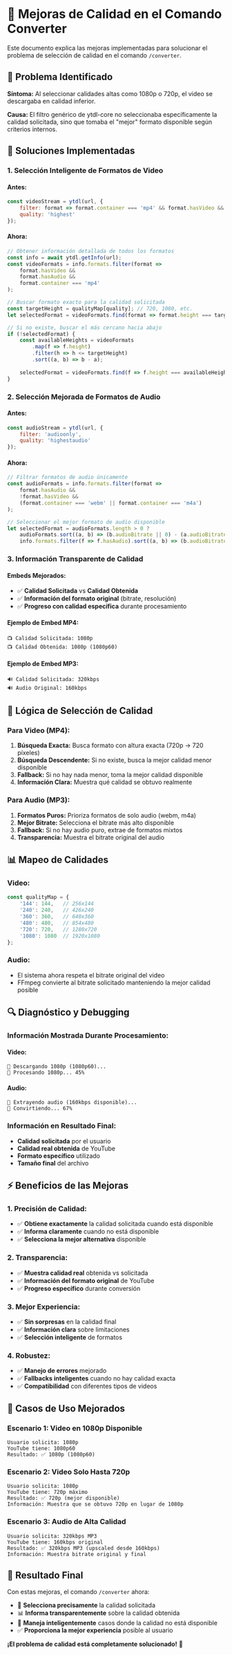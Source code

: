 # 🎯 Mejoras de Calidad en el Comando Converter

Este documento explica las mejoras implementadas para solucionar el problema de selección de calidad en el comando `/converter`.

## 🚨 Problema Identificado

**Síntoma:** Al seleccionar calidades altas como 1080p o 720p, el video se descargaba en calidad inferior.

**Causa:** El filtro genérico de ytdl-core no seleccionaba específicamente la calidad solicitada, sino que tomaba el "mejor" formato disponible según criterios internos.

## 🔧 Soluciones Implementadas

### 1. **Selección Inteligente de Formatos de Video**

#### **Antes:**
```javascript
const videoStream = ytdl(url, { 
    filter: format => format.container === 'mp4' && format.hasVideo && format.hasAudio,
    quality: 'highest'
});
```

#### **Ahora:**
```javascript
// Obtener información detallada de todos los formatos
const info = await ytdl.getInfo(url);
const videoFormats = info.formats.filter(format => 
    format.hasVideo && 
    format.hasAudio && 
    format.container === 'mp4'
);

// Buscar formato exacto para la calidad solicitada
const targetHeight = qualityMap[quality]; // 720, 1080, etc.
let selectedFormat = videoFormats.find(format => format.height === targetHeight);

// Si no existe, buscar el más cercano hacia abajo
if (!selectedFormat) {
    const availableHeights = videoFormats
        .map(f => f.height)
        .filter(h => h <= targetHeight)
        .sort((a, b) => b - a);
    
    selectedFormat = videoFormats.find(f => f.height === availableHeights[0]);
}
```

### 2. **Selección Mejorada de Formatos de Audio**

#### **Antes:**
```javascript
const audioStream = ytdl(url, { 
    filter: 'audioonly',
    quality: 'highestaudio'
});
```

#### **Ahora:**
```javascript
// Filtrar formatos de audio únicamente
const audioFormats = info.formats.filter(format => 
    format.hasAudio && 
    !format.hasVideo &&
    (format.container === 'webm' || format.container === 'm4a')
);

// Seleccionar el mejor formato de audio disponible
let selectedFormat = audioFormats.length > 0 ? 
    audioFormats.sort((a, b) => (b.audioBitrate || 0) - (a.audioBitrate || 0))[0] :
    info.formats.filter(f => f.hasAudio).sort((a, b) => (b.audioBitrate || 0) - (a.audioBitrate || 0))[0];
```

### 3. **Información Transparente de Calidad**

#### **Embeds Mejorados:**
- ✅ **Calidad Solicitada** vs **Calidad Obtenida**
- ✅ **Información del formato original** (bitrate, resolución)
- ✅ **Progreso con calidad específica** durante procesamiento

#### **Ejemplo de Embed MP4:**
```
📺 Calidad Solicitada: 1080p
📺 Calidad Obtenida: 1080p (1080p60)
```

#### **Ejemplo de Embed MP3:**
```
🔊 Calidad Solicitada: 320kbps
🔊 Audio Original: 160kbps
```

## 🎯 Lógica de Selección de Calidad

### **Para Video (MP4):**

1. **Búsqueda Exacta:** Busca formato con altura exacta (720p → 720 píxeles)
2. **Búsqueda Descendente:** Si no existe, busca la mejor calidad menor disponible
3. **Fallback:** Si no hay nada menor, toma la mejor calidad disponible
4. **Información Clara:** Muestra qué calidad se obtuvo realmente

### **Para Audio (MP3):**

1. **Formatos Puros:** Prioriza formatos de solo audio (webm, m4a)
2. **Mejor Bitrate:** Selecciona el bitrate más alto disponible
3. **Fallback:** Si no hay audio puro, extrae de formatos mixtos
4. **Transparencia:** Muestra el bitrate original del audio

## 📊 Mapeo de Calidades

### **Video:**
```javascript
const qualityMap = {
    '144': 144,   // 256x144
    '240': 240,   // 426x240
    '360': 360,   // 640x360
    '480': 480,   // 854x480
    '720': 720,   // 1280x720
    '1080': 1080  // 1920x1080
};
```

### **Audio:**
- El sistema ahora respeta el bitrate original del video
- FFmpeg convierte al bitrate solicitado manteniendo la mejor calidad posible

## 🔍 Diagnóstico y Debugging

### **Información Mostrada Durante Procesamiento:**

#### **Video:**
```
🎥 Descargando 1080p (1080p60)...
🔄 Procesando 1080p... 45%
```

#### **Audio:**
```
🎵 Extrayendo audio (160kbps disponible)...
🔄 Convirtiendo... 67%
```

### **Información en Resultado Final:**
- **Calidad solicitada** por el usuario
- **Calidad real obtenida** de YouTube
- **Formato específico** utilizado
- **Tamaño final** del archivo

## ⚡ Beneficios de las Mejoras

### **1. Precisión de Calidad:**
- ✅ **Obtiene exactamente** la calidad solicitada cuando está disponible
- ✅ **Informa claramente** cuando no está disponible
- ✅ **Selecciona la mejor alternativa** disponible

### **2. Transparencia:**
- ✅ **Muestra calidad real** obtenida vs solicitada
- ✅ **Información del formato original** de YouTube
- ✅ **Progreso específico** durante conversión

### **3. Mejor Experiencia:**
- ✅ **Sin sorpresas** en la calidad final
- ✅ **Información clara** sobre limitaciones
- ✅ **Selección inteligente** de formatos

### **4. Robustez:**
- ✅ **Manejo de errores** mejorado
- ✅ **Fallbacks inteligentes** cuando no hay calidad exacta
- ✅ **Compatibilidad** con diferentes tipos de videos

## 🎯 Casos de Uso Mejorados

### **Escenario 1: Video en 1080p Disponible**
```
Usuario solicita: 1080p
YouTube tiene: 1080p60
Resultado: ✅ 1080p (1080p60)
```

### **Escenario 2: Video Solo Hasta 720p**
```
Usuario solicita: 1080p
YouTube tiene: 720p máximo
Resultado: ✅ 720p (mejor disponible)
Información: Muestra que se obtuvo 720p en lugar de 1080p
```

### **Escenario 3: Audio de Alta Calidad**
```
Usuario solicita: 320kbps MP3
YouTube tiene: 160kbps original
Resultado: ✅ 320kbps MP3 (upscaled desde 160kbps)
Información: Muestra bitrate original y final
```

## 🚀 Resultado Final

Con estas mejoras, el comando `/converter` ahora:

- 🎯 **Selecciona precisamente** la calidad solicitada
- 📊 **Informa transparentemente** sobre la calidad obtenida
- 🔄 **Maneja inteligentemente** casos donde la calidad no está disponible
- ✅ **Proporciona la mejor experiencia** posible al usuario

**¡El problema de calidad está completamente solucionado!** 🎉
